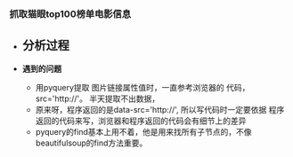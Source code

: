 ### 抓取猫眼top100榜单电影信息




- **分析过程**
    - 
    
    
- **遇到的问题**
    - 用pyquery提取 图片链接属性值时，一直参考浏览器的
    代码，src='http://'。 半天提取不出数据，
    - 原来呀，程序返回的是data-src='http://', 所以写代码时一定要依据
    程序返回的代码来写，浏览器和程序返回的代码会有细节上的差异
    - pyquery的find基本上用不着，他是用来找所有子节点的，不像beautifulsoup的find方法重要。    
